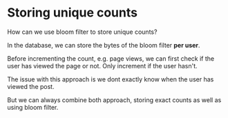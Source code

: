 # Storing unique counts

How can we use bloom filter to store unique counts?

In the database, we can store the bytes of the bloom filter **per user**.

Before incrementing the count, e.g. page views, we can first check if the user has viewed the page or not. Only increment if the user hasn't.

The issue with this approach is we dont exactly know when the user has viewed the post.

But we can always combine both approach, storing exact counts as well as using bloom filter.

